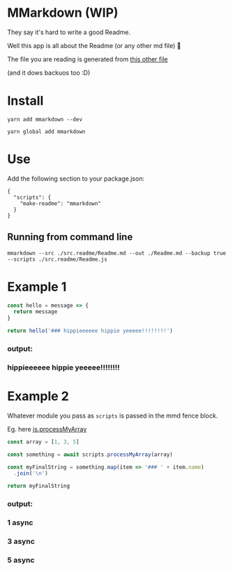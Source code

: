 # MMarkdown (WIP)

They say it's hard to write a good Readme.

Well this app is all about the Readme (or any other md file) 🎉

The file you are reading is generated from [this other file](./src.readme/Readme.md)

(and it dows backuos too :D)

# Install

`yarn add mmarkdown --dev`

`yarn global add mmarkdown`

# Use

Add the following section to your package.json:

```
{
  "scripts": {
    "make-readme": "mmarkdown"
  }
}
```

## Running from command line

```
mmarkdown --src ./src.readme/Readme.md --out ./Readme.md --backup true --scripts ./src.readme/Readme.js
```

# Example 1

```javascript
const hello = message => {
  return message
}

return hello('### hippieeeeee hippie yeeeee!!!!!!!!')
```

### output:

### hippieeeeee hippie yeeeee!!!!!!!!
# Example 2

Whatever module you pass as `scripts` is passed in the mmd fence block.

Eg. here [js.processMyArray](./src.readme/Readme.js)

```javascript
const array = [1, 3, 5]

const something = await scripts.processMyArray(array)

const myFinalString = something.map(item => '### ' + item.name)
  .join('\n')

return myFinalString
```

### output:

### 1 async
### 3 async
### 5 async
